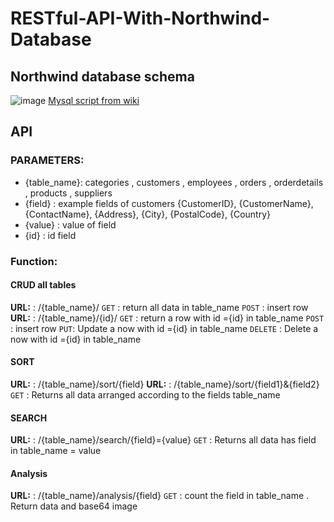 #  RESTful-API-With-Northwind-Database

##  Northwind database schema 
![image](https://user-images.githubusercontent.com/63099899/202976369-5d4a9c36-8565-4b71-bd2e-a3117e764620.png)
 [Mysql script from wiki](https://en.wikiversity.org/wiki/Database_Examples/Northwind/MySQL)

## API
### PARAMETERS: 
 - {table_name}: categories , customers , employees , orders , orderdetails , products , suppliers
 - {field} : example fields of customers {CustomerID}, {CustomerName}, {ContactName}, {Address}, {City}, {PostalCode}, {Country}
 - {value} : value of field
 - {id} : id field
 ### Function:
 #### CRUD all tables
**URL:** : /{table_name}/
  `GET`  : return all data in  table_name
   `POST` : insert row
   **URL:** : /{table_name}/{id}/
  `GET`  : return a row with id ={id} in table_name
   `POST` : insert row
   `PUT`: Update a now with id ={id} in table_name
    `DELETE` : Delete a now with id ={id} in table_name
   #### SORT 
**URL:** : /{table_name}/sort/{field}
    **URL:** : /{table_name}/sort/{field1}&{field2}
  `GET`  : Returns all data arranged according to the fields table_name
   #### SEARCH
   **URL:** : /{table_name}/search/{field}={value}
  `GET`  : Returns all data has field in table_name = value
  #### Analysis
  
   **URL:** : /{table_name}/analysis/{field}
  `GET`  : count the field in table_name . Return data and base64 image
  
